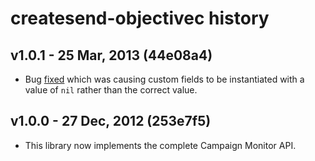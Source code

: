 # createsend-objectivec history

## v1.0.1 - 25 Mar, 2013   (44e08a4)

* Bug [fixed](https://github.com/campaignmonitor/createsend-objectivec/commit/1b0ea2bb42f11fecf48cd819254c0cb21c2dced1) which was causing custom fields to be instantiated with a value of `nil` rather than the correct value.

## v1.0.0 - 27 Dec, 2012   (253e7f5)

* This library now implements the complete Campaign Monitor API.